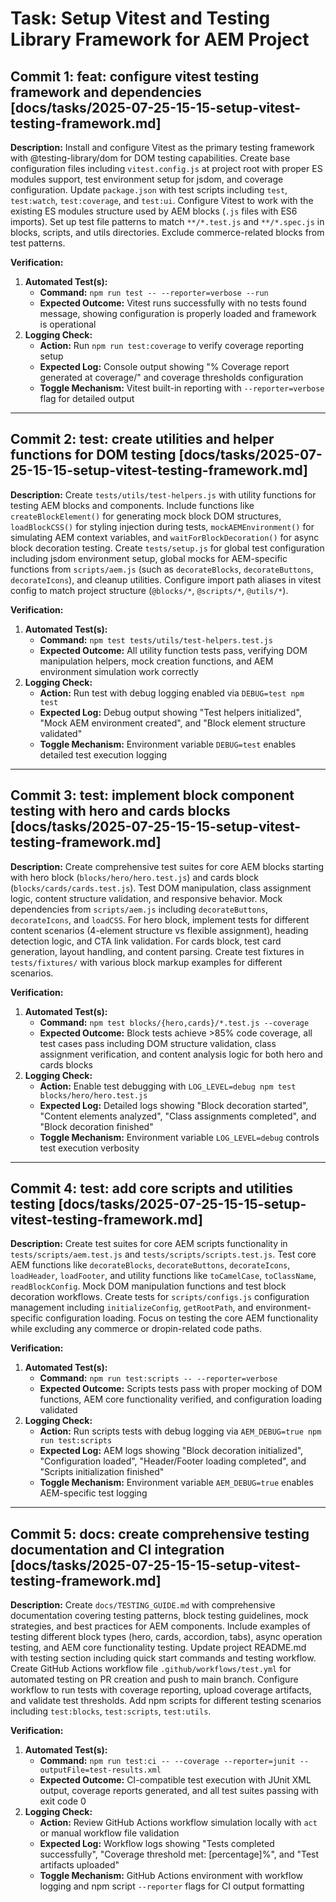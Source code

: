 # Task: Setup Vitest and Testing Library Framework for AEM Project

## Commit 1: feat: configure vitest testing framework and dependencies [docs/tasks/2025-07-25-15-15-setup-vitest-testing-framework.md]
**Description:**
Install and configure Vitest as the primary testing framework with @testing-library/dom for DOM testing capabilities. Create base configuration files including `vitest.config.js` at project root with proper ES modules support, test environment setup for jsdom, and coverage configuration. Update `package.json` with test scripts including `test`, `test:watch`, `test:coverage`, and `test:ui`. Configure Vitest to work with the existing ES modules structure used by AEM blocks (`.js` files with ES6 imports). Set up test file patterns to match `**/*.test.js` and `**/*.spec.js` in blocks, scripts, and utils directories. Exclude commerce-related blocks from test patterns.

**Verification:**
1. **Automated Test(s):**
   * **Command:** `npm run test -- --reporter=verbose --run`
   * **Expected Outcome:** Vitest runs successfully with no tests found message, showing configuration is properly loaded and framework is operational
2. **Logging Check:**
   * **Action:** Run `npm run test:coverage` to verify coverage reporting setup
   * **Expected Log:** Console output showing "% Coverage report generated at coverage/" and coverage thresholds configuration
   * **Toggle Mechanism:** Vitest built-in reporting with `--reporter=verbose` flag for detailed output

---

## Commit 2: test: create utilities and helper functions for DOM testing [docs/tasks/2025-07-25-15-15-setup-vitest-testing-framework.md]
**Description:**
Create `tests/utils/test-helpers.js` with utility functions for testing AEM blocks and components. Include functions like `createBlockElement()` for generating mock block DOM structures, `loadBlockCSS()` for styling injection during tests, `mockAEMEnvironment()` for simulating AEM context variables, and `waitForBlockDecoration()` for async block decoration testing. Create `tests/setup.js` for global test configuration including jsdom environment setup, global mocks for AEM-specific functions from `scripts/aem.js` (such as `decorateBlocks`, `decorateButtons`, `decorateIcons`), and cleanup utilities. Configure import path aliases in vitest config to match project structure (`@blocks/*`, `@scripts/*`, `@utils/*`).

**Verification:**
1. **Automated Test(s):**
   * **Command:** `npm test tests/utils/test-helpers.test.js`
   * **Expected Outcome:** All utility function tests pass, verifying DOM manipulation helpers, mock creation functions, and AEM environment simulation work correctly
2. **Logging Check:**
   * **Action:** Run test with debug logging enabled via `DEBUG=test npm test`
   * **Expected Log:** Debug output showing "Test helpers initialized", "Mock AEM environment created", and "Block element structure validated"
   * **Toggle Mechanism:** Environment variable `DEBUG=test` enables detailed test execution logging

---

## Commit 3: test: implement block component testing with hero and cards blocks [docs/tasks/2025-07-25-15-15-setup-vitest-testing-framework.md]
**Description:**
Create comprehensive test suites for core AEM blocks starting with hero block (`blocks/hero/hero.test.js`) and cards block (`blocks/cards/cards.test.js`). Test DOM manipulation, class assignment logic, content structure validation, and responsive behavior. Mock dependencies from `scripts/aem.js` including `decorateButtons`, `decorateIcons`, and `loadCSS`. For hero block, implement tests for different content scenarios (4-element structure vs flexible assignment), heading detection logic, and CTA link validation. For cards block, test card generation, layout handling, and content parsing. Create test fixtures in `tests/fixtures/` with various block markup examples for different scenarios.

**Verification:**
1. **Automated Test(s):**
   * **Command:** `npm test blocks/{hero,cards}/*.test.js --coverage`
   * **Expected Outcome:** Block tests achieve >85% code coverage, all test cases pass including DOM structure validation, class assignment verification, and content analysis logic for both hero and cards blocks
2. **Logging Check:**
   * **Action:** Enable test debugging with `LOG_LEVEL=debug npm test blocks/hero/hero.test.js`
   * **Expected Log:** Detailed logs showing "Block decoration started", "Content elements analyzed", "Class assignments completed", and "Block decoration finished"
   * **Toggle Mechanism:** Environment variable `LOG_LEVEL=debug` controls test execution verbosity

---

## Commit 4: test: add core scripts and utilities testing [docs/tasks/2025-07-25-15-15-setup-vitest-testing-framework.md]
**Description:**
Create test suites for core AEM scripts functionality in `tests/scripts/aem.test.js` and `tests/scripts/scripts.test.js`. Test core AEM functions like `decorateBlocks`, `decorateButtons`, `decorateIcons`, `loadHeader`, `loadFooter`, and utility functions like `toCamelCase`, `toClassName`, `readBlockConfig`. Mock DOM manipulation functions and test block decoration workflows. Create tests for `scripts/configs.js` configuration management including `initializeConfig`, `getRootPath`, and environment-specific configuration loading. Focus on testing the core AEM functionality while excluding any commerce or dropin-related code paths.

**Verification:**
1. **Automated Test(s):**
   * **Command:** `npm run test:scripts -- --reporter=verbose`
   * **Expected Outcome:** Scripts tests pass with proper mocking of DOM functions, AEM core functionality verified, and configuration loading validated
2. **Logging Check:**
   * **Action:** Run scripts tests with debug logging via `AEM_DEBUG=true npm run test:scripts`
   * **Expected Log:** AEM logs showing "Block decoration initialized", "Configuration loaded", "Header/Footer loading completed", and "Scripts initialization finished"
   * **Toggle Mechanism:** Environment variable `AEM_DEBUG=true` enables AEM-specific test logging

---

## Commit 5: docs: create comprehensive testing documentation and CI integration [docs/tasks/2025-07-25-15-15-setup-vitest-testing-framework.md]
**Description:**
Create `docs/TESTING_GUIDE.md` with comprehensive documentation covering testing patterns, block testing guidelines, mock strategies, and best practices for AEM components. Include examples of testing different block types (hero, cards, accordion, tabs), async operation testing, and AEM core functionality testing. Update project README.md with testing section including quick start commands and testing workflow. Create GitHub Actions workflow file `.github/workflows/test.yml` for automated testing on PR creation and push to main branch. Configure workflow to run tests with coverage reporting, upload coverage artifacts, and validate test thresholds. Add npm scripts for different testing scenarios including `test:blocks`, `test:scripts`, `test:utils`.

**Verification:**
1. **Automated Test(s):**
   * **Command:** `npm run test:ci -- --coverage --reporter=junit --outputFile=test-results.xml`
   * **Expected Outcome:** CI-compatible test execution with JUnit XML output, coverage reports generated, and all test suites passing with exit code 0
2. **Logging Check:**
   * **Action:** Review GitHub Actions workflow simulation locally with `act` or manual workflow file validation
   * **Expected Log:** Workflow logs showing "Tests completed successfully", "Coverage threshold met: [percentage]%", and "Test artifacts uploaded"
   * **Toggle Mechanism:** GitHub Actions environment with workflow logging and npm script `--reporter` flags for CI output formatting
